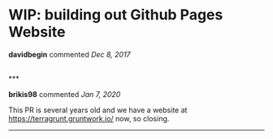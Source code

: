 # WIP: building out Github Pages Website

**davidbegin** commented *Dec 8, 2017*


<br />
***


**brikis98** commented *Jan 7, 2020*

This PR is several years old and we have a website at https://terragrunt.gruntwork.io/ now, so closing.
***

